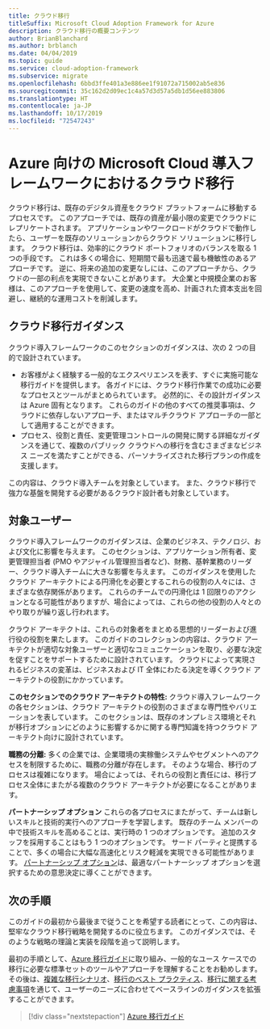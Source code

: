 ```yaml
---
title: クラウド移行
titleSuffix: Microsoft Cloud Adoption Framework for Azure
description: クラウド移行の概要コンテンツ
author: BrianBlanchard
ms.author: brblanch
ms.date: 04/04/2019
ms.topic: guide
ms.service: cloud-adoption-framework
ms.subservice: migrate
ms.openlocfilehash: 6bbd3ffe401a3e886ee1f91072a715002ab5e836
ms.sourcegitcommit: 35c162d2d09ec1c4a57d3d57a5db1d56ee883806
ms.translationtype: HT
ms.contentlocale: ja-JP
ms.lasthandoff: 10/17/2019
ms.locfileid: "72547243"
---
```

# <a name="cloud-migration-in-the-microsoft-cloud-adoption-framework-for-azure"></a>Azure 向けの Microsoft Cloud 導入フレームワークにおけるクラウド移行

クラウド移行は、既存のデジタル資産をクラウド プラットフォームに移動するプロセスです。 このアプローチでは、既存の資産が最小限の変更でクラウドにレプリケートされます。 アプリケーションやワークロードがクラウドで動作したら、ユーザーを既存のソリューションからクラウド ソリューションに移行します。 クラウド移行は、効率的にクラウド ポートフォリオのバランスを取る 1 つの手段です。 これは多くの場合に、短期間で最も迅速で最も機敏性のあるアプローチです。 逆に、将来の追加の変更なしには、このアプローチから、クラウドの一部の利点を実現できないことがあります。 大企業と中規模企業のお客様は、このアプローチを使用して、変更の速度を高め、計画された資本支出を回避し、継続的な運用コストを削減します。

## <a name="cloud-migration-guidance"></a>クラウド移行ガイダンス

クラウド導入フレームワークのこのセクションのガイダンスは、次の 2 つの目的で設計されています。

- お客様がよく経験する一般的なエクスペリエンスを表す、すぐに実施可能な移行ガイドを提供します。 各ガイドには、クラウド移行作業での成功に必要なプロセスとツールがまとめられています。 必然的に、その設計ガイダンスは Azure 固有となります。 これらのガイドの他のすべての推奨事項は、クラウドに依存しないアプローチ、またはマルチクラウド アプローチの一部として適用することができます。
- プロセス、役割と責任、変更管理コントロールの開発に関する詳細なガイダンスを通じて、複数のパブリック クラウドへの移行を含むさまざまなビジネス ニーズを満たすことができる、パーソナライズされた移行プランの作成を支援します。

この内容は、クラウド導入チームを対象としています。 また、クラウド移行で強力な基盤を開発する必要があるクラウド設計者も対象としています。

## <a name="intended-audience"></a>対象ユーザー

クラウド導入フレームワークのガイダンスは、企業のビジネス、テクノロジ、および文化に影響を与えます。 このセクションは、アプリケーション所有者、変更管理担当者 (PMO やアジャイル管理担当者など)、財務、基幹業務のリーダー、クラウド導入チームに大きな影響を与えます。 このガイダンスを使用したクラウド アーキテクトによる円滑化を必要とするこれらの役割の人々には、さまざまな依存関係があります。 これらのチームでの円滑化は 1 回限りのアクションとなる可能性がありますが、場合によっては、これらの他の役割の人々とのやり取りが繰り返し行われます。

クラウド アーキテクトは、これらの対象者をまとめる思想的リーダーおよび進行役の役割を果たします。 このガイドのコレクションの内容は、クラウド アーキテクトが適切な対象ユーザーと適切なコミュニケーションを取り、必要な決定を促すことをサポートするために設計されています。 クラウドによって実現されるビジネスの変革は、ビジネスおよび IT 全体にわたる決定を導くクラウド アーキテクトの役割にかかっています。

**このセクションでのクラウド アーキテクトの特性:** クラウド導入フレームワークの各セクションは、クラウド アーキテクトの役割のさまざまな専門性やバリエーションを表しています。 このセクションは、既存のオンプレミス環境とそれが移行オプションにどのように影響するかに関する専門知識を持つクラウド アーキテクト向けに設計されています。

**職務の分離:** 多くの企業では、企業環境の実稼働システムやセグメントへのアクセスを制限するために、職務の分離が存在します。 そのような場合、移行のプロセスは複雑になります。 場合によっては、それらの役割と責任には、移行プロセス全体にまたがる複数のクラウド アーキテクトが必要になることがあります。

**パートナーシップ オプション** これらの各プロセスにまたがって、チームは新しいスキルと技術的実行へのアプローチを学習します。 既存のチーム メンバーの中で技術スキルを高めることは、実行時の 1 つのオプションです。 追加のスタッフを採用することはもう 1 つのオプションです。 サード パーティと提携することで、多くの場合に大幅な高速化とリスク軽減を実現できる可能性があります。 [パートナーシップ オプション](./migration-considerations/assess/partnership-options.md)は、最適なパートナーシップ オプションを選択するための意思決定に導くことができます。

## <a name="next-steps"></a>次の手順

このガイドの最初から最後まで従うことを希望する読者にとって、この内容は、堅牢なクラウド移行戦略を開発するのに役立ちます。 このガイダンスでは、そのような戦略の理論と実装を段階を追って説明します。

最初の手順として、[Azure 移行ガイド](./azure-migration-guide/index.md)に取り組み、一般的なユース ケースでの移行に必要な標準セットのツールやアプローチを理解することをお勧めします。 その後は、[複雑な移行シナリオ](./expanded-scope/index.md)、[移行のベスト プラクティス](./azure-best-practices/index.md)、[移行に関する考慮事項](./migration-considerations/index.md)を通じて、ユーザーのニーズに合わせてベースラインのガイダンスを拡張することができます。

> [!div class="nextstepaction"]
> [Azure 移行ガイド](./azure-migration-guide/index.md)
